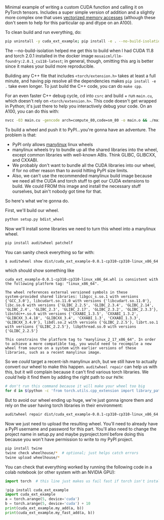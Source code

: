 Minimal example of writing a custom CUDA function and calling it on PyTorch tensors. Includes a super simple version of addition and a slightly more complex one that uses [vectorized memory accesses](https://developer.nvidia.com/blog/cuda-pro-tip-increase-performance-with-vectorized-memory-access/) (although these don't seem to help for this particular op and dtype on an A100).

To clean build and run everything, do:
```bash
pip uninstall -y cuda_ext_example; pip install -e . --no-build-isolation && pytest -s --tb=short tests/ && python scripts/benchmark.py
```
The --no-build-isolation helped me get this to build when I had CUDA 11.8 and torch 2.0.1 installed in the docker image `mosaicml/llm-foundry:2.0.1_cu118-latest`; in general, though, omitting this arg is better since it makes your build more reproducible.

Building any C++ file that includes `<torch/extension.h>` takes at least a full minute, and having pip resolve all the dependencies makes `pip install -e .` take even longer. To just build the C++ code, you can do `make cpp`.

For an even faster C++ debug cycle, cd into `csrc` and build + run `main.cu`, which doesn't rely on `<torch/extension.h>`. This code doesn't get wrapped in Python; it's just there to help you interactively debug your code. On an A100, you can do this with:
```bash
nvcc -O3 main.cu -gencode arch=compute_80,code=sm_80 -o main.o && ./main.o
```

To build a wheel and push it to PyPI...you're gonna have an adventure. The problem is that:

- PyPI only allows [manylinux](https://github.com/pypa/manylinux) linux wheels
- manylinux wheels try to bundle up all the shared libraries into the wheel, except common libraries with well-known ABIs. Think GLIBC, GLIBCXX, and CXXABI.
- We probably don't want to bundle all the CUDA libraries into our wheel, if for no other reason than to avoid hitting PyPI size limits.
- Also, we can't use the recommended manylinux build image because we need all the CUDA and torch stuff to get our CUDA extensions to build. We could FROM this image and install the necessary stuff ourselves, but ain't nobody got time for that.

So here's what we're gonna do.

First, we'll build our wheel.
```bash
python setup.py bdist_wheel
```

Now we'll install some libraries we need to turn this wheel into a manylinux wheel.
```bash
pip install auditwheel patchelf
```
You can sanity check everything so far with:
```bash
$ auditwheel show dist/cuda_ext_example-0.0.1-cp310-cp310-linux_x86_64.whl
```
which should show something like
```
cuda_ext_example-0.0.1-cp310-cp310-linux_x86_64.whl is consistent with
the following platform tag: "linux_x86_64".

The wheel references external versioned symbols in these
system-provided shared libraries: libgcc_s.so.1 with versions
{'GCC_3.0'}, libcudart.so.11.0 with versions {'libcudart.so.11.0'},
libc.so.6 with versions {'GLIBC_2.2.5', 'GLIBC_2.3.4', 'GLIBC_2.14',
'GLIBC_2.4', 'GLIBC_2.3', 'GLIBC_2.17', 'GLIBC_2.3.2', 'GLIBC_2.3.3'},
libstdc++.so.6 with versions {'CXXABI_1.3.5', 'CXXABI_1.3.2',
'GLIBCXX_3.4.18', 'GLIBCXX_3.4', 'CXXABI_1.3', 'CXXABI_1.3.3',
'GLIBCXX_3.4.9'}, libdl.so.2 with versions {'GLIBC_2.2.5'}, librt.so.1
with versions {'GLIBC_2.2.5'}, libpthread.so.0 with versions
{'GLIBC_2.2.5'}

This constrains the platform tag to "manylinux_2_17_x86_64". In order
to achieve a more compatible tag, you would need to recompile a new
wheel from source on a system with earlier versions of these
libraries, such as a recent manylinux image.
```
So we *could* target a recent-ish manylinux arch, but we still have to actually convert our wheel to make this happen. `auditwheel repair` can help us with this, but it will complain because it can't find various torch libraries. We *could* help it find them by adding the right path to our `PATH`:
```bash
# don't run this command because it will make your wheel too big
for d in $(python -c 'from torch.utils.cpp_extension import library_paths; [print(p) for p in library_paths()]'); do export PATH="${PATH}:$d"; done
```
But to avoid our wheel ending up huge, we're just gonna ignore them and rely on the user having torch libraries in their environment:
```bash
auditwheel repair dist/cuda_ext_example-0.0.1-cp310-cp310-linux_x86_64.whl --plat manylinux2014_x86_64 --exclude libtorch_cpu.so --exclude libtorch_python.so --exclude libc10.so
```

Now we just need to upload the resulting wheel. You'll need to already have a PyPI username and password for this part. You'll also need to change the project name in setup.py and maybe pyproject.toml before doing this because you won't have permission to write to my PyPI project.
```bash
pip install twine
twine check wheelhouse/*  # optional; just helps catch errors
twine upload wheelhouse/*
```

You can check that everything worked by running the following code in a colab notebook (or other system with an NVIDIA GPU):
```python
import torch  # this line just makes us fail fast if torch isn't installed

!pip install cuda_ext_example
import cuda_ext_example
a = torch.arange(5, device='cuda')
b = torch.arange(5, device='cuda') + 10
print(cuda_ext_example.my_add(a, b))
print(cuda_ext_example.my_fast_add(a, b))
```
